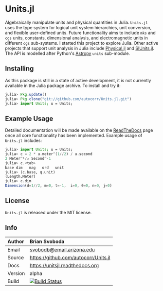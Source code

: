 Units.jl
========
Algebraically manipulate units and physical quantities in Julia. `Units.jl`
uses the type system for logical unit system hierarchies, unit conversion, and
flexible user-defined units. Future functionality aims to include `mks` and
`cgs` units, constants, dimensional analysis, and electromagnetic units in
different `cgs` sub-systems. I started this project to explore Julia.  Other
active projects that support unit analysis in Julia include
[Physical.jl](https://github.com/ggggggggg/Physical.jl) and
[SIUnits.jl](https://github.com/Keno/SIUnits.jl). The API is modelled after
Python's [Astropy](https://github.com/astropy/astropy) `units` sub-module.


Installing
----------
As this package is still in a state of active development, it is not currently
available in the Julia package archive. To install and try it:

```julia
julia> Pkg.update()
julia> Pkg.clone("git://github.com/autocorr/Units.jl.git")
julia> import Units; u = Units;
```


Example Usage
-------------
Detailed documentation will be made available on the
[ReadTheDocs](https://unitsjl.readthedocs.org) page once all core functionality
has been implemented. Example usage of `Units.jl` includes:

```julia
julia> import Units; u = Units;
julia> c = 2 * u.meter^(1//2) / u.second
2 Meter^¹/₂ Second^-1
julia> c.<tab>
base dim   mag   ord   unit
julia> (c.base, q.unit)
(Length,Meter)
julia> c.dim
Dimension(d=1//2, m=0, t=-1,  i=0, θ=0, n=0, j=0)
```


License
-------
`Units.jl` is released under the MIT license.


Info
----

Author  | Brian Svoboda
:-------|:--------------------------------------|
Email   | svobodb@email.arizona.edu             |
Source  | https://github.com/autocorr/Units.jl  |
Docs    | https://unitsjl.readthedocs.org       |
Version | alpha                                 |
Build   | [![Build Status](https://api.travis-ci.org/autocorr/Units.jl.svg?branch=master)](https://travis-ci.org/autocorr/Units.jl) |
